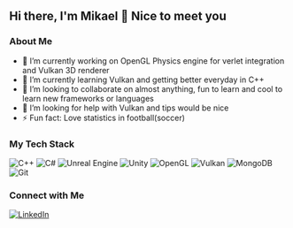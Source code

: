 ## Hi there, I'm Mikael 👋 Nice to meet you

### About Me

- 🔭 I’m currently working on OpenGL Physics engine for verlet integration and Vulkan 3D renderer
- 🌱 I’m currently learning Vulkan and getting better everyday in C++
- 👯 I’m looking to collaborate on almost anything, fun to learn and cool to learn new frameworks or languages
- 🤔 I’m looking for help with Vulkan and tips would be nice
- ⚡ Fun fact: Love statistics in football(soccer)

### My Tech Stack

![C++](https://img.shields.io/badge/C++-00599C.svg?style=for-the-badge&logo=C++&logoColor=white)
![C#](https://img.shields.io/badge/c%23-%23239120.svg?style=for-the-badge&logo=csharp&logoColor=white)
![Unreal Engine](https://img.shields.io/badge/unrealengine-%23313131.svg?style=for-the-badge&logo=unrealengine&logoColor=white)
![Unity](https://img.shields.io/badge/unity-%23000000.svg?style=for-the-badge&logo=unity&logoColor=white)
![OpenGL](https://img.shields.io/badge/OpenGL-%23FFFFFF.svg?style=for-the-badge&logo=opengl)
![Vulkan](https://img.shields.io/badge/Vulkan-AC162C.svg?style=for-the-badge&logo=Vulkan&logoColor=white)
![MongoDB](https://img.shields.io/badge/MongoDB-47A248.svg?style=for-the-badge&logo=MongoDB&logoColor=white)
![Git](https://img.shields.io/badge/Git-F05032.svg?style=for-the-badge&logo=Git&logoColor=white)

### Connect with Me

[![LinkedIn](https://img.shields.io/badge/LinkedIn-0077B5?style=flat&logo=linkedin&logoColor=white)](https://www.linkedin.com/in/mikael-markussen/)
